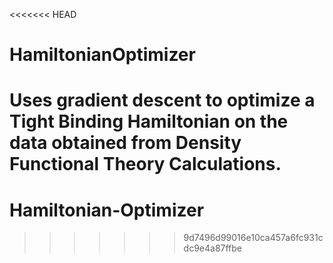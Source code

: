 <<<<<<< HEAD
# HamiltonianOptimizer
Uses gradient descent to optimize a Tight Binding Hamiltonian on the data obtained from Density Functional Theory Calculations.
=======
# Hamiltonian-Optimizer
>>>>>>> 9d7496d99016e10ca457a6fc931cdc9e4a87ffbe

